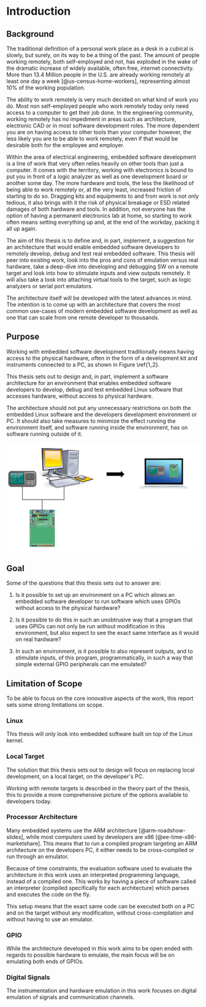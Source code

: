 # Introduction

## Background
The traditional definition of a personal work place as a desk in a cubical is slowly, but surely, on its way to be a thing of the past. The amount of people working remotely, both self-employed and not, has exploded in the wake of the dramatic increase of widely available, often free, internet connectivity. More than 13.4 Million people in the U.S. are already working remotely at least one day a week [@us-census-home-workers], representing almost 10% of the working population.

The ability to work remotely is very much decided on what kind of work you do. Most non self-employed people who work remotely today only need access to a computer to get their job done. In the engineering community, working remotely has no impediment in areas such as architecture, electronic CAD or in most software development roles. The more dependent you are on having access to other tools than your computer however, the less likely you are to be able to work remotely, even if that would be desirable both for the employee and employer.

Within the area of electrical engineering, embedded software development is a line of work that very often relies heavily on other tools than just a computer. It comes with the territory, working with electronics is bound to put you in front of a logic analyzer as well as one development board or another some day. The more hardware and tools, the less the likelihood of being able to work remotely or, at the very least, increased friction of starting to do so. Dragging kits and equipments to and from work is not only tedious, it also brings with it the risk of physical breakage or ESD related damages of both hardware and tools. In addition, not everyone has the option of having a permanent electronics lab at home, so starting to work often means setting everything up and, at the end of the workday, packing it all up again.

The aim of this thesis is to define and, in part, implement, a suggestion for an architecture that would enable embedded software developers to remotely develop, debug and test real embedded software. This thesis will peer into existing work, look into the pros and cons of emulation versus real hardware, take a deep-dive into developing and debugging SW on a remote target and look into how to stimulate inputs and view outputs remotely. It will also take a look into attaching virtual tools to the target, such as logic analyzers or serial port emulators.

The architecture itself will be developed with the latest advances in mind. The intention is to come up with an architecture that covers the most common use-cases of modern embedded software development as well as one that can scale from one remote developer to thousands.

## Purpose
Working with embedded software development traditionally means having access to the physical hardware, often in the form of a development kit and instruments connected to a PC, as shown in Figure \ref{1_2}.

This thesis sets out to design and, in part, implement a software architecture for an environment that enables embedded software developers to develop, debug and test embedded Linux software that accesses hardware, without access to physical hardware.

The architecture should not put any unnecessary restrictions on both the embedded Linux software and the developers development environment or PC. It should also take measures to minimize the effect running the environment itself, and software running inside the environment, has on software running outside of it.

![Development without access to hardware \label{1_2}](source/figures/1_2.png)

## Goal
Some of the questions that this thesis sets out to answer are:

1. Is it possible to set up an environment on a PC which allows an embedded software developer to run software which uses GPIOs without access to the physical hardware?

2. Is it possible to do this in such an unobtrusive way that a program that uses GPIOs can not only be run without modification in this environment, but also expect to see the exact same interface as it would on real hardware?

3. In such an environment, is it possible to also represent outputs, and to stimulate inputs, of this program, programmatically, in such a way that simple external GPIO peripherals can me emulated?

## Limitation of Scope
To be able to focus on the core innovative aspects of the work, this report sets some strong limitations on scope.

### Linux
This thesis will only look into embedded software built on top of the Linux kernel.

### Local Target
The solution that this thesis sets out to design will focus on replacing local development, on a local target, on the developer's PC.

Working with remote targets is described in the theory part of the thesis, this to provide a more comprehensive picture of the options available to developers today.

### Processor Architecture
Many embedded systems use the ARM architecture [@arm-roadshow-slides], while most computers used by developers are x86 [@ee-time-x86-marketshare]. This means that to run a compiled program targeting an ARM architecture on the developers PC, it either needs to be cross-compiled or run through an emulator.

Because of time constraints, the evaluation software used to evaluate the architecture in this work uses an interpreted programming language, instead of a compiled one. This works by having a piece of software called an interpreter (compiled specifically for each architecture) which parses and executes the code on the fly.

This setup means that the exact same code can be executed both on a PC and on the target without any modification, without cross-compilation and without having to use an emulator.

### GPIO
While the architecture developed in this work aims to be open ended with regards to possible hardware to emulate, the main focus will be on emulating both ends of GPIOs.

### Digital Signals
The instrumentation and hardware emulation in this work focuses on digital emulation of signals and communication channels.
